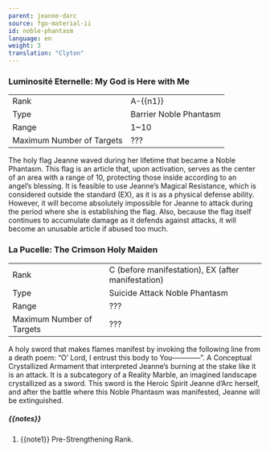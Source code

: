 ```yaml
---
parent: jeanne-darc
source: fgo-material-ii
id: noble-phantasm
language: en
weight: 3
translation: "Clyton"
---
```


### Luminosité Eternelle: My God is Here with Me

<table>
  <tr><td>Rank</td><td>A-{{n1}}</td></tr>
  <tr><td>Type</td><td>Barrier Noble Phantasm</td></tr>
  <tr><td>Range</td><td>1~10</td></tr>
  <tr><td>Maximum Number of Targets</td><td>???</td></tr>
</table>

The holy flag Jeanne waved during her lifetime that became a Noble Phantasm. This flag is an article that, upon activation, serves as the center of an area with a range of 10, protecting those inside according to an angel’s blessing. It is feasible to use Jeanne’s Magical Resistance, which is considered outside the standard (EX), as it is as a physical defense ability. However, it will become absolutely impossible for Jeanne to attack during the period where she is establishing the flag. Also, because the flag itself continues to accumulate damage as it defends against attacks, it will become an unusable article if abused too much.

### La Pucelle: The Crimson Holy Maiden

<table>
  <tr><td>Rank</td><td>C (before manifestation), EX (after manifestation)</td></tr>
  <tr><td>Type</td><td>Suicide Attack Noble Phantasm</td></tr>
  <tr><td>Range</td><td>???</td></tr>
  <tr><td>Maximum Number of Targets</td><td>???</td></tr>
</table>

A holy sword that makes flames manifest by invoking the following line from a death poem: “O’ Lord, I entrust this body to You————”. A Conceptual Crystallized Armament that interpreted Jeanne’s burning at the stake like it is an attack. It is a subcategory of a Reality Marble, an imagined landscape crystallized as a sword. This sword is the Heroic Spirit Jeanne d’Arc herself, and after the battle where this Noble Phantasm was manifested, Jeanne will be extinguished.

##### {{notes}}

1. {{note1}} Pre-Strengthening Rank.
